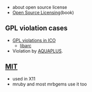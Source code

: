 * about open source license
* [Open Source Licensing](http://www.rosenlaw.com/oslbook.htm)(book)

## GPL violation cases
* [GPL violations in ICO](http://astrange.ithinksw.net/ico/)
  * [libarc](http://www.onicos.com/staff/iz/release/#libarc)
* Violation by [AQUAPLUS](https://github.com/autch/aquaplus_gpl).

## [MIT](http://opensource.org/licenses/mit-license.php)
* used in X11
* mruby and most mrbgems use it too
